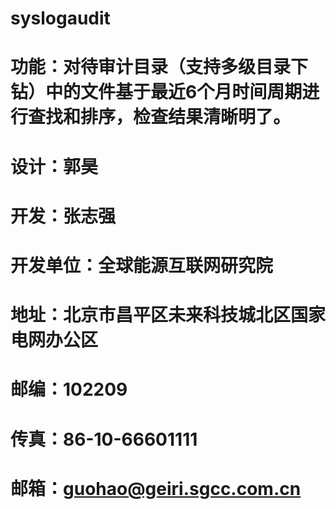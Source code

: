 # syslogaudit
# 功能：对待审计目录（支持多级目录下钻）中的文件基于最近6个月时间周期进行查找和排序，检查结果清晰明了。
# 设计：郭昊
# 开发：张志强
# 开发单位：全球能源互联网研究院
# 地址：北京市昌平区未来科技城北区国家电网办公区
# 邮编：102209
# 传真：86-10-66601111
# 邮箱：guohao@geiri.sgcc.com.cn
